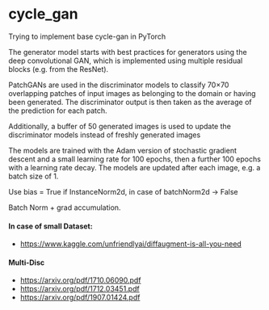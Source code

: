 # cycle_gan
Trying to implement base cycle-gan in PyTorch

The generator model starts with best practices for generators using the deep convolutional GAN, which is implemented using multiple residual blocks (e.g. from the ResNet).

PatchGANs are used in the discriminator models to classify 70×70 overlapping patches of input images as belonging to the domain or having been generated. The discriminator output is then taken as the average of the prediction for each patch.

Additionally, a buffer of 50 generated images is used to update the discriminator models instead of freshly generated images

The models are trained with the Adam version of stochastic gradient descent and a small learning rate for 100 epochs, then a further 100 epochs with a learning rate decay. The models are updated after each image, e.g. a batch size of 1.

Use bias = True if InstanceNorm2d, in case of batchNorm2d -> False

Batch Norm + grad accumulation.

#### In case of small Dataset:
- https://www.kaggle.com/unfriendlyai/diffaugment-is-all-you-need

#### Multi-Disc
- https://arxiv.org/pdf/1710.06090.pdf
- https://arxiv.org/pdf/1712.03451.pdf
- https://arxiv.org/pdf/1907.01424.pdf